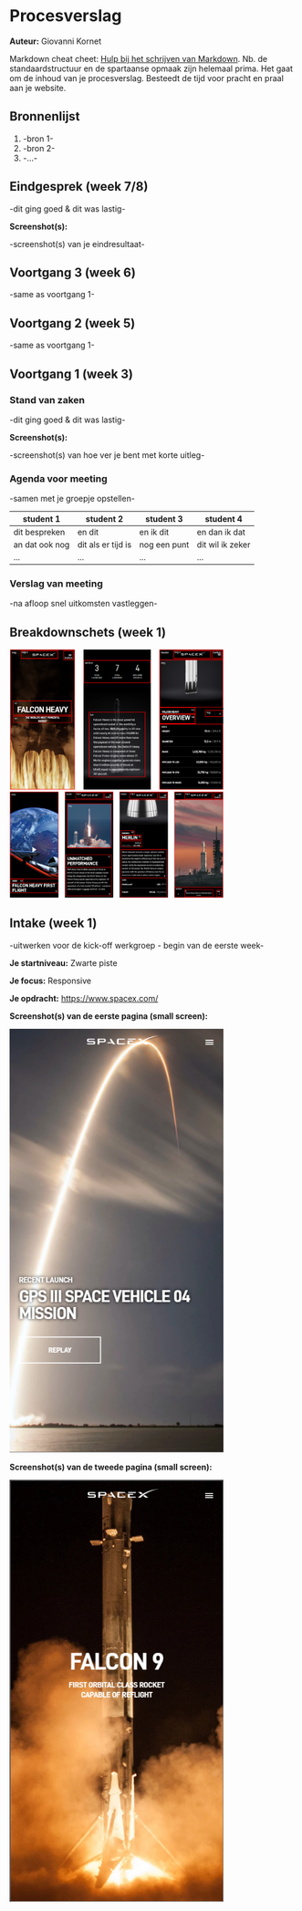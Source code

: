 # Procesverslag
**Auteur:** Giovanni Kornet

Markdown cheat cheet: [Hulp bij het schrijven van Markdown](https://github.com/adam-p/markdown-here/wiki/Markdown-Cheatsheet). Nb. de standaardstructuur en de spartaanse opmaak zijn helemaal prima. Het gaat om de inhoud van je procesverslag. Besteedt de tijd voor pracht en praal aan je website.



## Bronnenlijst
1. -bron 1-
2. -bron 2-
3. -...-



## Eindgesprek (week 7/8)

-dit ging goed & dit was lastig-

**Screenshot(s):**

-screenshot(s) van je eindresultaat-



## Voortgang 3 (week 6)

-same as voortgang 1-



## Voortgang 2 (week 5)

-same as voortgang 1-



## Voortgang 1 (week 3)

### Stand van zaken

-dit ging goed & dit was lastig-

**Screenshot(s):**

-screenshot(s) van hoe ver je bent met korte uitleg-

### Agenda voor meeting

-samen met je groepje opstellen-

| student 1      | student 2          | student 3    | student 4        |
| ---            | ---                | ---          | ---              |
| dit bespreken  | en dit             | en ik dit    | en dan ik dat    |
| an dat ook nog | dit als er tijd is | nog een punt | dit wil ik zeker |
| ...            | ...                | ...          | ...              |

### Verslag van meeting

-na afloop snel uitkomsten vastleggen-



## Breakdownschets (week 1)

<img src="images/breakdownSchets.png" width="375px" alt="Breakdownschets">

<img src="images/breakdownSchets1.png" width="375px" alt="Breakdownschets">


## Intake (week 1)
-uitwerken voor de kick-off werkgroep - begin van de eerste week-

**Je startniveau:** Zwarte piste

**Je focus:** Responsive

**Je opdracht:** https://www.spacex.com/

**Screenshot(s) van de eerste pagina (small screen):**

<img src="images/spaceXHome.png" width="375px" alt="SpaceX Homepage">

**Screenshot(s) van de tweede pagina (small screen):**

<img src="images/spaceXDetail.png" width="375px" alt="SpaceX raket detailpagina">
